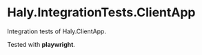 # Haly.IntegrationTests.ClientApp

Integration tests of Haly.ClientApp.

Tested with **playwright**.
